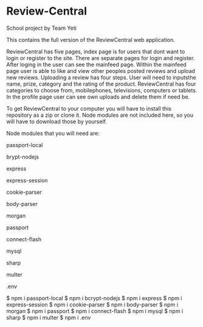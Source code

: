 # Review-Central
School project by Team Yeti


This contains the full version of the ReviewCentral web application. 

ReviewCentral has five pages, index page is for users that dont want to login or register to the site. There are separate pages for login and register. After loging in the user can see the mainfeed page. Within the mainfeed page user is able to like and view other peoples posted reviews and upload new reviews. Uploading a review has four steps. User will need to inputsthe name, prize, category and the rating of the product. ReviewCentral has four categories to choose from, mobilephones, televisions, computers or tablets. In the profile page user can see own uploads and delete them if need be.

To get ReviewCentral to your computer you will have to install this repository as a zip or clone it. Node modules are not included here, so you will have to download those by yourself.

Node modules that you will need are:

passport-local

brypt-nodejs

express

express-session

cookie-parser

body-parser

morgan

passport

connect-flash

mysql

sharp

multer

.env



$ npm i passport-local
$ npm i bcrypt-nodejs
$ npm i express
$ npm i express-session
$ npm i cookie-parser
$ npm i body-parser
$ npm i morgan
$ npm i passport
$ npm i connect-flash
$ npm i mysql
$ npm i sharp
$ npm i multer
$ npm i .env
